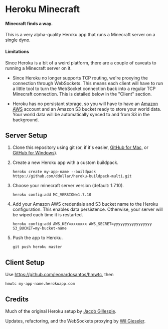 # Heroku Minecraft

#### Minecraft finds a way.

This is a very alpha-quality Heroku app that runs a Minecraft server on a single dyno.

#### Limitations

Since Heroku is a bit of a weird platform, there are a couple of caveats to running a Minecraft server on it.

* Since Heroku no longer supports TCP routing, we're proxying the connection through WebSockets. This means each client will have to run a little tool to turn the WebSocket connection back into a regular TCP Minecraft connection. This is detailed below in the "Client" section.

* Heroku has no persistant storage, so you will have to have an [Amazon AWS](http://aws.amazon.com) account and an Amazon S3 bucket ready to store your world data. Your world data will be automatically synced to and from S3 in the background.

## Server Setup

1. Clone this repository using git (or, if it's easier, [GitHub for Mac](http://mac.github.com), or [GitHub for Windows](http://windows.github.com)).

2. Create a new Heroku app with a custom buildpack.

   ```
   heroku create my-app-name --buildpack https://github.com/ddollar/heroku-buildpack-multi.git
   ```

3. Choose your minecraft server version (default: 1.7.10).

   ```
   heroku config:add MC_VERSION=1.7.10
   ```

4. Add your Amazon AWS credentials and S3 bucket name to the Heroku configuration. This enables data persistence. Otherwise, your server will be wiped each time it is restarted.

   ```
   heroku config:add AWS_KEY=xxxxxxx AWS_SECRET=yyyyyyyyyyyyyyyyy S3_BUCKET=my-bucket-name
   ```

5. Push the app to Heroku.

   ```
   git push heroku master
   ```

## Client Setup

Use https://github.com/leonardosantos/hmwtc, then

  ```
  hmwtc my-app-name.herokuapp.com
  ```

## Credits

Much of the original Heroku setup by [Jacob Gillespie](https://github.com/jacobwg).

Updates, refactoring, and the WebSockets proxying by [Wil Gieseler](https://github.com/wilg).
